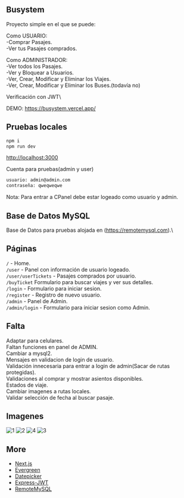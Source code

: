 ## Busystem

Proyecto simple en el que se puede:

Como USUARIO:\
-Comprar Pasajes.\
-Ver tus Pasajes comprados.

Como ADMINISTRADOR:\
-Ver todos los Pasajes.\
-Ver y Bloquear a Usuarios.\
-Ver, Crear, Modificar y Eliminar los Viajes.\
-Ver, Crear, Modificar y Eliminar los Buses.(todavía no)

Verificación con JWT\

DEMO: https://busystem.vercel.app/

## Pruebas locales

```bash
npm i
npm run dev
```

[http://localhost:3000](http://localhost:3000)

Cuenta para pruebas(admin y user)

```bash
usuario: admin@admin.com
contraseña: qweqweqwe
```

Nota: Para entrar a CPanel debe estar logeado como usuario y admin.

## Base de Datos MySQL

Base de Datos para pruebas alojada en (https://remotemysql.com).\

## Páginas

`/` - Home. \
`/user` - Panel con información de usuario logeado.\
`/user/userTickets` - Pasajes comprados por usuario.\
`/buyTicket` Formulario para buscar viajes y ver sus detalles.\
`/login` - Formulario para iniciar sesion.\
`/register` - Registro de nuevo usuario.\
`/admin` - Panel de Admin.\
`/admin/login` - Formulario para iniciar sesion como Admin.

## Falta

Adaptar para celulares.\
Faltan funciones en panel de ADMIN.\
Cambiar a mysql2.\
Mensajes en validacion de login de usuario.\
Validación innecesaria para entrar a login de admin(Sacar de rutas protegidas).\
Validaciones al comprar y mostrar asientos disponibles.\
Estados de viaje.\
Cambiar imagenes a rutas locales.\
Validar selección de fecha al buscar pasaje.


## Imagenes

![1](https://user-images.githubusercontent.com/53408118/165327161-24cd4a27-4175-48ff-a5fd-49915462e6a3.PNG)
![2](https://user-images.githubusercontent.com/53408118/165327253-5f9d02de-ed9d-4983-b069-204521d4f46c.PNG)
![4](https://user-images.githubusercontent.com/53408118/165327279-84e568ba-d634-4a0a-ba62-23330ec9cf46.PNG)
![3](https://user-images.githubusercontent.com/53408118/165328371-503c61ff-238d-4f00-9b89-aecadb4948e5.PNG)


## More

- [Next.js](https://nextjs.org/docs)
- [Evergreen](https://evergreen.segment.com)
- [Datepicker](https://reactdatepicker.com)
- [Express-JWT](https://github.com/auth0/express-jwt)
- [RemoteMySQL](https://remotemysql.com)
